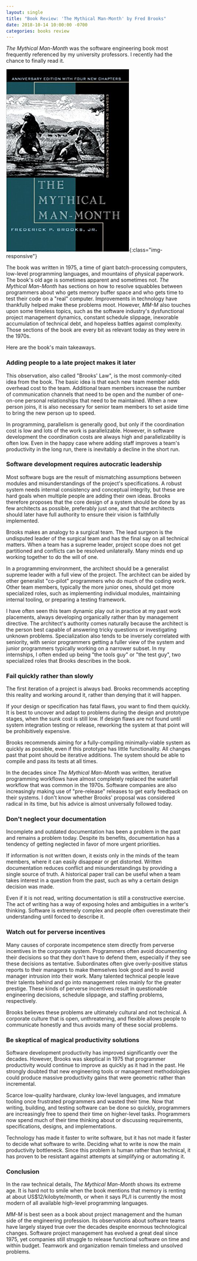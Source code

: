 ```yaml
---
layout: single
title: "Book Review: 'The Mythical Man-Month' by Fred Brooks"
date: 2018-10-14 10:00:00 -0700
categories: books review
---
```


_The Mythical Man-Month_ was the software engineering book most frequently referenced by my university professors.
I recently had the chance to finally read it.

![Mythical Man-Month](/assets/images/MMM.jpg){:class="img-responsive"}

The book was written in 1975, a time of giant batch-processing computers, low-level programming languages, and mountains of physical paperwork.
The book's old age is sometimes apparent and sometimes not.
_The Mythical Man-Month_ has sections on how to resolve squabbles between programmers about who gets memory buffer space and who gets time to test their code on a "real" computer.
Improvements in technology have thankfully helped make these problems moot.
However, _MM-M_ also touches upon some timeless topics, such as the software industry's dysfunctional project management dynamics, constant schedule slippage, inexorable accumulation of technical debt, and hopeless battles against complexity.
Those sections of the book are every bit as relevant today as they were in the 1970s.

Here are the book's main takeaways.

### Adding people to a late project makes it later ###

This observation, also called "Brooks' Law", is the most commonly-cited idea from the book.
The basic idea is that each new team member adds overhead cost to the team.
Additional team members increase the number of communication channels that need to be open and the number of one-on-one personal relationships that need to be maintained.
When a new person joins, it is also necessary for senior team members to set aside time to bring the new person up to speed.

In programming, parallelism is generally good, but only if the coordination cost is low and lots of the work is parallelizable.
However, in software development the coordination costs are always high and parallelizability is often low.
Even in the happy case where adding staff improves a team's productivity in the long run, there is inevitably a decline in the short run.

### Software development requires autocratic leadership ###

Most software bugs are the result of mismatching assumptions between modules and misunderstandings of the project's specifications.
A robust system needs internal consistency and conceptual integrity, but these are hard goals when multiple people are adding their own ideas.
Brooks therefore proposes that the core design of a system should be done by as few architects as possible, preferably just one, and that the architects should later have full authority to ensure their vision is faithfully implemented.

Brooks makes an analogy to a surgical team.
The lead surgeon is the undisputed leader of the surgical team and has the final say on all technical matters.
When a team has a supreme leader, project scope does not get partitioned and conflicts can be resolved unilaterally.
Many minds end up working together to do the will of one.

In a programming environment, the architect should be a generalist supreme leader with a full view of the project.
The architect can be aided by other generalist "co-pilot" programmers who do much of the coding work.
Other team members, typically the more junior ones, should get more specialized roles, such as implementing individual modules, maintaining internal tooling, or preparing a testing framework.

I have often seen this team dynamic play out in practice at my past work placements, always developing organically rather than by management directive.
The architect's authority comes naturally because the architect is the person best capable of answering tricky questions or investigating unknown problems.
Specialization also tends to be inversely correlated with seniority, with senior programmers getting a fuller view of the system and junior programmers typically working on a narrower subset.
In my internships, I often ended up being "the tools guy" or "the test guy", two specialized roles that Brooks describes in the book.

### Fail quickly rather than slowly ###

The first iteration of a project is always bad.
Brooks recommends accepting this reality and working around it, rather than denying that it will happen.

If your design or specification has fatal flaws, you want to find them quickly.
It is best to uncover and adapt to problems during the design and prototype stages, when the sunk cost is still low.
If design flaws are not found until system integration testing or release, reworking the system at that point will be prohibitively expensive.

Brooks recommends aiming for a fully-compiling minimally-viable system as quickly as possible, even if this prototype has little functionality.
All changes past that point should be iterative additions.
The system should be able to compile and pass its tests at all times.

In the decades since _The Mythical Man-Month_ was written, iterative programming workflows have almost completely replaced the waterfall workflow that was common in the 1970s.
Software companies are also increasingly making use of "pre-release" releases to get early feedback on their systems.
I don't know whether Brooks' proposal was considered radical in its time, but his advice is almost universally followed today.

### Don't neglect your documentation ###

Incomplete and outdated documentation has been a problem in the past and remains a problem today.
Despite its benefits, documentation has a tendency of getting neglected in favor of more urgent priorities.

If information is not written down, it exists only in the minds of the team members, where it can easily disappear or get distorted.
Written documentation reduces conflict and misunderstandings by providing a single source of truth.
A historical paper trail can be useful when a team takes interest in a question from the past, such as why a certain design decision was made.

Even if it is not read, writing documentation is still a constructive exercise.
The act of writing has a way of exposing holes and ambiguities in a writer's thinking.
Software is extremely complex and people often overestimate their understanding until forced to describe it.

### Watch out for perverse incentives ###

Many causes of corporate incompetence stem directly from perverse incentives in the corporate system.
Programmers often avoid documenting their decisions so that they don't have to defend them, especially if they see these decisions as tentative.
Subordinates often give overly-positive status reports to their managers to make themselves look good and to avoid manager intrusion into their work.
Many talented technical people leave their talents behind and go into management roles mainly for the greater prestige.
These kinds of perverse incentives result in questionable engineering decisions, schedule slippage, and staffing problems, respectively.

Brooks believes these problems are ultimately cultural and not technical.
A corporate culture that is open, unthreatening, and flexible allows people to communicate honestly and thus avoids many of these social problems.

### Be skeptical of magical productivity solutions ###

Software development productivity has improved significantly over the decades.
However, Brooks was skeptical in 1975 that programmer productivity would continue to improve as quickly as it had in the past.
He strongly doubted that new engineering tools or management methodologies could produce massive productivity gains that were geometric rather than incremental.

Scarce low-quality hardware, clunky low-level languages, and immature tooling once frustrated programmers and wasted their time.
Now that writing, building, and testing software can be done so quickly, programmers are increasingly free to spend their time on higher-level tasks.
Programmers now spend much of their time thinking about or discussing requirements, specifications, designs, and implementations.

Technology has made it faster to write software, but it has not made it faster to decide what software to write.
Deciding what to write is now the main productivity bottleneck.
Since this problem is human rather than technical, it has proven to be resistant against attempts at simplifying or automating it.

### Conclusion ###

In the raw technical details, _The Mythical Man-Month_ shows its extreme age.
It is hard not to smile when the book mentions that memory is renting at about US$12/kilobyte/month, or when it says PL/I is currently the most modern of all available high-level programming languages.

_MM-M_ is best seen as a book about project management and the human side of the engineering profession.
Its observations about software teams have largely stayed true over the decades despite enormous technological changes.
Software project management has evolved a great deal since 1975, yet companies still struggle to release functional software on time and within budget.
Teamwork and organization remain timeless and unsolved problems.

